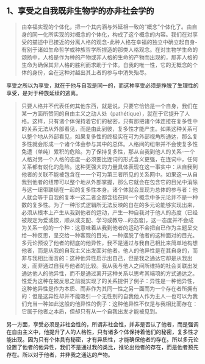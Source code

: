 <h2>1、享受之自我既非生物学的亦非社会学的</h2><blockquote data-pid="1fJ9io3V">由幸福实现的个体化，把一个其内涵与外延相一致的“概念”个体化了。由自身的同一化所实现的对概念的个体化，构成了这个概念的内容。我们在对享受的描述中已接近的分离人格的观念-此种人格在幸福的独立中确立起自身-有别于诸如生命哲学或种族哲学所捏造的那类人格观念。在对生物学生命的颂扬中，人格是作为种的产物或非人格的生命的产物而出现的，那非人格的生命为确保其非人格的胜利而求助于个体。自我的唯一性，它的无概念的个体的身份，会在这种对越出其上者的参与中消失殆尽。</blockquote><p data-pid="E_AA0xl_">享受之所以为享受，就在于他与自我是同一的，而这种享受必须是挣脱了生理性的享受，是对于种族延续的逃离。</p><blockquote data-pid="gjsONbor">只要人格并不代表任何其他东西，就是说，只要它恰恰是一个自身，我们在某一方面所赞同的自由主义之动人处（pathétique），就在于它提升了人格。这样，只有诸个体保持着它们的秘密，只有那把诸个体连接在复多性中的关系无法从外部看见，而是由此到彼，复多性才能产生。如果这种关系可以整个地从外部看见，如果复多性的终极实在可为外部视角所通达，那么复多性就会形成一个诸个体会参与其中的总体。人格间的纽带并不会使复多性免遭（单纯）累积的危险。为了保持复多性，那从自我到他人的关系-一个人格对另一个人格的态度一必须要比连词的形式含义更强，在连词中，任何关系都有蜕化的危险。这种更强大的力量具体表现在这一事实中：从自我到他者的关联不能被包含在一一个可为第三者所见的关系网中。如果这一从自我到他者的纽带可以整个地从外部掌握，那么它就会在包含它的目光中消除与这一纽带联结在一起的复多性本身。诸个体就会显现为总体的参与者：他人就会等于自我的复本一这二者全都含括在同一个概念中多元论并不是一种数的复多性。为了一种形式逻辑所无法反映的自在的多元论能够实现出来，必须从根本上产生从我到他者的运动，产生一种自我对于他人的态度（已经被规定为爱或恨，顺从或支配、学习或教导…的态度)，这一态度并不会成为关系一般的一个种：这意味着从我到他者的运动不会把自已作为主题呈交给一种反思，呈交给一种客观的目光，一种摆脱了他者的这种面对的目光。多元论预设了他者的彻底的他异性，我不是通过与我自己相比来简单地构想他者，而是从我的自我主义出发面对他者。他人的他异性是在其自身的，而非与我相比而言的：这种他异性启示出自己，但是我之通达它却是从我出发，而非通过自我与他者的比较。我从我与他人之间所维持的社会关联出发通达他人的他异性，而不是通过离开这种关系以思考其端项的方式通达之。性爱为这种在被反思之前就实现了的关系提供了例子：异性是一种他异性，这种他异性是作为本质、而非作为其同一性之另一面而为一个存在者所拥有的：但是这异性却并不能吸引一个无性别的自我他人作为主人一也可以为我们充当一种如此这般的他异性的例子：这种他异性不仅是与我相比而存在：它属于他者之本质，但却只有从一个自我出发才能被见到。</blockquote><p data-pid="hl6GFlhe">另一方面，享受必须是非社会性的，所谓非社会性，并非是否认了他者，而是强调在自由主义中，他提升了人的人格性，只有诸多个体保持着他们的秘密，复多性才能出现。因为只有个体具有秘密，才有异质性，才能确保他者的存在。所以多元论设置了他者的他异性，我们不是通过我的类比，推论出他者的存在，而是他者预先存在。所以对于他者，并非我之通达的产物。</p>